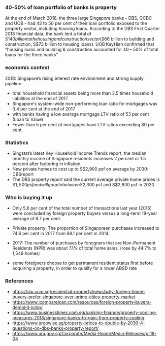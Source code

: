 
### 40-50% of loan portfolio of banks is property
At the end of March 2018, the three large Singapore banks - DBS, OCBC and UOB - had 42 to 50 per cent of their loan portfolio exposed to the property sector, including housing loans.
According to the DBS First Quarter 2018 financial data, the bank lent a total of S$140 billion to the housing and construction sector (S$66 billion to building and construction, S$73 billion to housing loans).
UOB KayHian confirmed that “housing loans and building & construction accounted for 40 – 50% of total loans for the three banks”.

### economic context
2018: Singapore’s rising interest rate environment and strong supply pipeline.

- total household financial assets being more than 3.5 times household liabilities at the end of 2017
- Singapore's system-wide non-performing loan ratio for mortgages was 0.4 per cent at the end of 2017
-  with banks having a low average mortgage LTV ratio of 53 per cent (Loan to Value)
- Fewer than 5 per cent of mortgages have LTV ratios exceeding 80 per cent

### Statistics
-  Singstat’s latest Key Household Income Trends report, the median monthly income of Singapore residents increases 2 percent or 1.5 percent after factoring in inflation. 
- New private homes to cost up to S$2,900 psf on average by 2030: DBSreport
- The DBS property report said the current average private home prices is S$1,500 psf and will go up to between S$2,300 psf and S$2,900 psf in 2030.

### Who is buying it up
- Only 5.6 per cent of the total number of transactions last year (2016) were concluded by foreign property buyers  versus a long-term 18-year average of 8.7 per cent.
- Private property: The proportion of Singaporean purchases increased to 74.6 per cent in 2017 from 68.1 per cent in 2014.
- 2017: The number of purchases by foreigners that are Non-Permanent Residents (NPR) was about 7.1% of total home sales. (rose by 44.7% to 1,549 homes)

- some foreigners choose to get permanent resident status first before acquiring a property, in order to qualify for a lower ABSD rate

### References
- https://sbr.com.sg/residential-property/news/why-foreign-home-buyers-prefer-singapore-over-prime-cities-property-market
- https://www.icompareloan.com/resources/foreign-property-buyers-demand-jump/
- https://www.businesstimes.com.sg/banking-finance/property-cooling-measures-2018/singapore-banks-to-gain-from-property-cooling
- https://www.propwise.sg/property-prices-to-double-by-2030-4-questions-on-dbs-banks-property-report/
- https://www.ura.gov.sg/Corporate/Media-Room/Media-Releases/pr18-04
